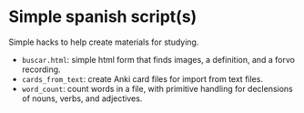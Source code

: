 # Simple spanish script(s)

Simple hacks to help create materials for studying.

* `buscar.html`: simple html form that finds images, a definition, and a forvo recording.
* `cards_from_text`: create Anki card files for import from text files.
* `word_count`: count words in a file, with primitive handling for declensions of nouns, verbs, and adjectives.
